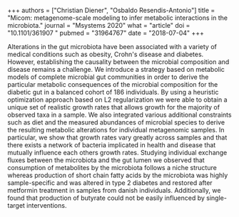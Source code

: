+++
authors = ["Christian Diener", "Osbaldo Resendis-Antonio"]
title = "Micom: metagenome-scale modeling to infer metabolic interactions in the microbiota."
journal = "Msystems 2020"
what = "article"
doi = "10.1101/361907 "
pubmed = "31964767"
date = "2018-07-04"
+++

Alterations in the gut microbiota have been associated with a variety of medical conditions such as obesity, Crohn's disease and diabetes. However, establishing the causality between the microbial composition and disease remains a challenge. We introduce a strategy based on metabolic models of complete microbial gut communities in order to derive the particular metabolic consequences of the microbial composition for the diabetic gut in a balanced cohort of 186 individuals. By using a heuristic optimization approach based on L2 regularization we were able to obtain a unique set of realistic growth rates that allows growth for the majority of observed taxa in a sample. We also integrated various additional constraints such as diet and the measured abundances of microbial species to derive the resulting metabolic alterations for individual metagenomic samples. In particular, we show that growth rates vary greatly across samples and that there exists a network of bacteria implicated in health and disease that mutually influence each others growth rates. Studying individual exchange fluxes between the microbiota and the gut lumen we observed that consumption of metabolites by the microbiota follows a niche structure whereas production of short chain fatty acids by the microbiota was highly sample-specific and was altered in type 2 diabetes and restored after metformin treatment in samples from danish individuals. Additionally, we found that production of butyrate could not be easily influenced by single-target interventions.
